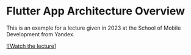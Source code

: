 # Flutter App Architecture Overview

This is an example for a lecture given in 2023 at the School of Mobile
Development from Yandex.

[![Watch the lecture]](https://www.youtube.com/watch?v=0WIz-Wy8k3E)
